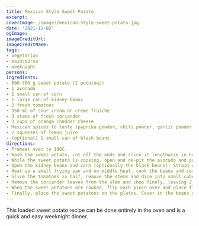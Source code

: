 ```yaml
---
title: Mexican Style Sweet Potato
excerpt:
coverImage: /images/mexican-style-sweet-potato.jpg
date: '2021-11-02'
ogImage:
imageCreditUrl:
imageCreditName:
tags:
- vegetarian
- maincourse
- weeknight
persons:
ingredients:
- 600-700 g sweet potato (2 potatoes)
- 1 avocado
- 1 small can of corn
- 1 large can of kidney beans
- 2 fresh tomatoes
- 350 ml of sour cream or creme fraiche
- 3 stems of fresh coriander
- 3 cups of orange cheddar cheese
- Mexican spices to taste (paprika powder, chili powder, garlic powder, cumin powder, onion powder, salt, pepper)
- 2 squeezes of lemon juice
- (optional) 1 small can of black beans
directions:
- Preheat oven to 180C.
- Wash the sweet potato, cut off the ends and slice it lengthwise in half. Brush both sides with some olive oil and place flat-side down on a baking tray with baking paper. Bake for 25-30 minutes, until the skin crinkles and some of the juice is leaking out.
- While the sweet potato is cooking, open and de-pit the avocado and put the fruit flesh in a bowl. Add ¼ of sour cream / creme fraiche and a little lemon juice, some paprika, salt and pepper to taste. Set aside.
- Open the kidney beans and corn (optionally the black beans). Strain and rinse under cold water until the water is clear.
- Heat up a small frying pan and on middle heat, cook the beans and corn, adding the mexican spice mix with a tbsp of water if too dry. After the mix is hot, set aside and keep warm.
- Slice the tomatoes in half, remove the stems and dice into small cubes. Place in a bowl. Add salt, pepper and squeeze of lemon juice.
- Remove the coriander leaves from the stem and chop finely, leaving 2 leaves for decoration. Add to the tomato bowl and mix. Set aside.
- When the sweet potatoes are cooked, flip each piece over and place flesh-side up on the baking tray. Sprinkle ½ the cheese over the sweet potato and place back in the oven for 2-3 minutes.
- Finally, place the sweet potatoes on the plates. Cover in the beans and corn, then the tomato salsa, then the avocado guacamole. Top with the rest of the sour cream/creme fraiche and cheddar, place the coriander leaf for decoration.
---
```


This loaded sweet potato recipe can be done entirely in the oven and is a quick and easy weeknight dinner.